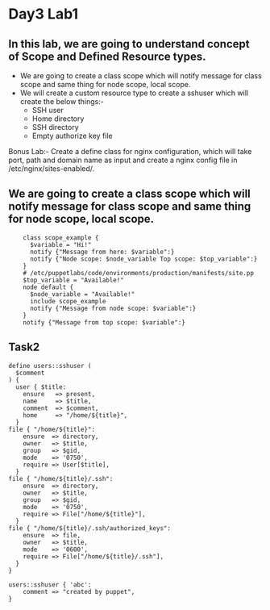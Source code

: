 # Day3 Lab1

## In this lab, we are going to understand concept of Scope and Defined Resource types.
- We are going to create a class scope which will notify message for class scope and same thing for node scope, local scope.
- We will create a custom resource type to create a sshuser which will create the below things:-
    - SSH user
    - Home directory
    - SSH directory
    - Empty authorize key file

Bonus Lab:- Create a define class for nginx configuration, which will take port, path and domain name as input and create a nginx config file in /etc/nginx/sites-enabled/.

## We are going to create a class scope which will notify message for class scope and same thing for node scope, local scope.
```
	class scope_example {
	  $variable = "Hi!"
	  notify {"Message from here: $variable":}
	  notify {"Node scope: $node_variable Top scope: $top_variable":}
	}
	# /etc/puppetlabs/code/environments/production/manifests/site.pp
	$top_variable = "Available!"
	node default {
	  $node_variable = "Available!"
	  include scope_example
	  notify {"Message from node scope: $variable":}
	}
	notify {"Message from top scope: $variable":}
```

## Task2

```
define users::sshuser (
  $comment
) {
  user { $title:
    ensure   => present,
    name     => $title,
    comment  => $comment,
    home     => "/home/${title}",
  }
file { "/home/${title}":
    ensure  => directory,
    owner   => $title,
    group   => $gid,
    mode    => '0750',
    require => User[$title],
  }
file { "/home/${title}/.ssh":
    ensure  => directory,
    owner   => $title,
    group   => $gid,
    mode    => '0750',
    require => File["/home/${title}"],
  }
file { "/home/${title}/.ssh/authorized_keys":
    ensure  => file,
    owner   => $title,
    mode    => '0600',
    require => File["/home/${title}/.ssh"],
  }
}

users::sshuser { 'abc':
    comment => "created by puppet",
}
         
```

